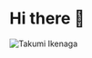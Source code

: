 # Hi there 👋
![Takumi Ikenaga](http://github-profile-summary-cards.vercel.app/api/cards/profile-details?username=ikenaga530&theme=radical)
